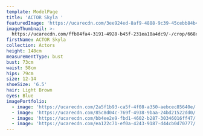 ```yaml
---
template: ModelPage
title: 'ACTOR Skyla '
featuredImage: 'https://ucarecdn.com/3ee924ed-8af9-4888-9c39-45cebb84b46e/'
imageThumbnail: >-
  https://ucarecdn.com/ffb84fa4-3191-4928-b45f-231ea18a4dc9/-/crop/668x894/161,50/-/preview/
firstName: ACTOR Skyla
collection: Actors
height: 148cm
measurementType: bust
bust: 73cm
waist: 58cm
hips: 79cm
size: 12-14
shoeSize: '6.5'
hair: Light Brown
eyes: Blue
imagePortfolio:
  - image: 'https://ucarecdn.com/2a5f1b93-ca5f-4f08-a350-aebcec85640e/'
  - image: 'https://ucarecdn.com/85c8d04c-769f-4938-9baa-24bd21522dd0/'
  - image: 'https://ucarecdn.com/bb4ee2e9-fbd1-4602-b287-30346016ff47/'
  - image: 'https://ucarecdn.com/ea122c71-ef0a-4243-9187-d44cb0d70777/'
---
```


